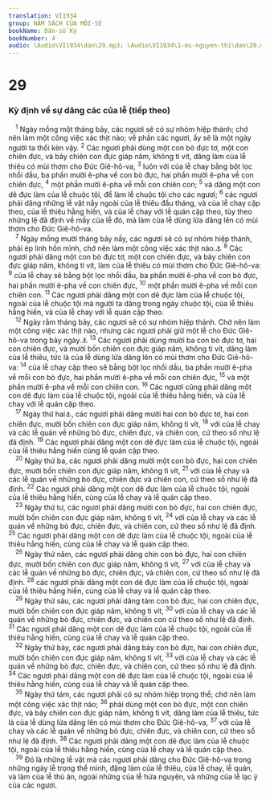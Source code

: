 ```yaml
---
translation: VI1934
group: NĂM SÁCH CỦA MÔI-SE
bookName: Dân-số Ký 
bookNumber: 4
audio: \Audio\VI1934\dan\29.mp3; \Audio\VI1934\1-ms-nguyen-thi\dan\29.mp3
---
```


<div class="title"><h1>29</h1><h3>Kỳ định về sự dâng các của lễ (tiếp theo)</h3></div>
<span class="verse dan_29_1"> <sup>1</sup> Ngày mồng một tháng bảy, các ngươi sẽ có sự nhóm hiệp thánh; chớ nên làm một công việc xác thịt nào; về phần các ngươi, ấy sẽ là một ngày người ta thổi kèn vậy. </span>
<span class="verse dan_29_2"><sup>2</sup> Các ngươi phải dùng một con bò đực tơ, một con chiên đực, và bảy chiên con đực giáp năm, không tì vít, dâng làm của lễ thiêu có mùi thơm cho Đức Giê-hô-va, </span>
<span class="verse dan_29_3"><sup>3</sup> luôn với của lễ chay bằng bột lọc nhồi dầu, ba phần mười ê-pha về con bò đực, hai phần mười ê-pha về con chiên đực, </span>
<span class="verse dan_29_4"><sup>4</sup> một phần mười ê-pha về mỗi con chiên con; </span>
<span class="verse dan_29_5"><sup>5</sup> và dâng một con dê đực làm của lễ chuộc tội, để làm lễ chuộc tội cho các ngươi; </span>
<span class="verse dan_29_6"><sup>6</sup> các ngươi phải dâng những lễ vật nầy ngoài của lễ thiêu đầu tháng, và của lễ chay cặp theo, của lễ thiêu hằng hiến, và của lễ chay với lễ quán cặp theo, tùy theo những lệ đã định về mấy của lễ đó, mà làm của lễ dùng lửa dâng lên có mùi thơm cho Đức Giê-hô-va. <br/></span>
<span class="verse dan_29_7"> <sup>7</sup> Ngày mồng mười tháng bảy nầy, các ngươi sẽ có sự nhóm hiệp thánh, phải ép linh hồn mình, chớ nên làm một công việc xác thịt nào.<a data-toggle="tooltip" data-placement="bottom" title="Le 16:29-34">⚓</a></span>
<span class="verse dan_29_8"><sup>8</sup> Các ngươi phải dâng một con bò đực tơ, một con chiên đực, và bảy chiên con đực giáp năm, không tì vít, làm của lễ thiêu có mùi thơm cho Đức Giê-hô-va: </span>
<span class="verse dan_29_9"><sup>9</sup> của lễ chay sẽ bằng bột lọc nhồi dầu, ba phần mười ê-pha về con bò đực, hai phần mười ê-pha về con chiên đực, </span>
<span class="verse dan_29_10"><sup>10</sup> một phần mười ê-pha về mỗi con chiên con. </span>
<span class="verse dan_29_11"><sup>11</sup> Các ngươi phải dâng một con dê đực làm của lễ chuộc tội, ngoài của lễ chuộc tội mà người ta dâng trong ngày chuộc tội, của lễ thiêu hằng hiến, và của lễ chay với lễ quán cặp theo. <br/></span>
<span class="verse dan_29_12"> <sup>12</sup> Ngày rằm tháng bảy, các ngươi sẽ có sự nhóm hiệp thánh. Chớ nên làm một công việc xác thịt nào, nhưng các ngươi phải giữ một lễ cho Đức Giê-hô-va trong bảy ngày.<a data-toggle="tooltip" data-placement="bottom" title="Le 23:34; Phu 16:13-15">⚓</a></span>
<span class="verse dan_29_13"><sup>13</sup> Các ngươi phải dùng mười ba con bò đực tơ, hai con chiên đực, và mười bốn chiên con đực giáp năm, không tì vít, dâng làm của lễ thiêu, tức là của lễ dùng lửa dâng lên có mùi thơm cho Đức Giê-hô-va: </span>
<span class="verse dan_29_14"><sup>14</sup> của lễ chay cặp theo sẽ bằng bột lọc nhồi dầu, ba phần mười ê-pha về mỗi con bò đực, hai phần mười ê-pha về mỗi con chiên đực, </span>
<span class="verse dan_29_15"><sup>15</sup> và một phần mười ê-pha về mỗi con chiên con. </span>
<span class="verse dan_29_16"><sup>16</sup> Các ngươi cũng phải dâng một con dê đực làm của lễ chuộc tội, ngoài của lễ thiêu hằng hiến, và của lễ chay với lễ quán cặp theo. <br/></span>
<span class="verse dan_29_17"> <sup>17</sup> Ngày thứ hai<a data-toggle="tooltip" data-placement="bottom" title="Nghĩa là sau ngày rằm">⚓</a>, các ngươi phải dâng mười hai con bò đực tơ, hai con chiên đực, mười bốn chiên con đực giáp năm, không tì vít, </span>
<span class="verse dan_29_18"><sup>18</sup> với của lễ chay và các lễ quán về những bò đực, chiên đực, và chiên con, cứ theo số như lệ đã định. </span>
<span class="verse dan_29_19"><sup>19</sup> Các ngươi phải dâng một con dê đực làm của lễ chuộc tội, ngoài của lễ thiêu hằng hiến cùng lễ quán cặp theo. <br/></span>
<span class="verse dan_29_20"> <sup>20</sup> Ngày thứ ba, các ngươi phải dâng mười một con bò đực, hai con chiên đực, mười bốn chiên con đực giáp năm, không tì vít, </span>
<span class="verse dan_29_21"><sup>21</sup> với của lễ chay và các lễ quán về những bò đực, chiên đực và chiên con, cứ theo số như lệ đã định. </span>
<span class="verse dan_29_22"><sup>22</sup> Các ngươi phải dâng một con dê đực làm của lễ chuộc tội, ngoài của lễ thiêu hằng hiến, cùng của lễ chay và lễ quán cặp theo. <br/></span>
<span class="verse dan_29_23"> <sup>23</sup> Ngày thứ tư, các ngươi phải dâng mười con bò đực, hai con chiên đực, mười bốn chiên con đực giáp năm, không tì vít, </span>
<span class="verse dan_29_24"><sup>24</sup> với của lễ chay và các lễ quán về những bò đực, chiên đực, và chiên con, cứ theo số như lệ đã định. </span>
<span class="verse dan_29_25"><sup>25</sup> Các ngươi phải dâng một con dê đực làm của lễ chuộc tội, ngoài của lễ thiêu hằng hiến, cùng của lễ chay và lễ quán cặp theo. <br/></span>
<span class="verse dan_29_26"> <sup>26</sup> Ngày thứ năm, các ngươi phải dâng chín con bò đực, hai con chiên đực, mười bốn chiên con đực giáp năm, không tì vít, </span>
<span class="verse dan_29_27"><sup>27</sup> với của lễ chay và các lễ quán về những bò đực, chiên đực, và chiên con, cứ theo số như lệ đã định. </span>
<span class="verse dan_29_28"><sup>28</sup> các ngươi phải dâng một con dê đực làm của lễ chuộc tội, ngoài của lễ thiêu hằng hiến, cùng của lễ chay và lễ quán cặp theo. <br/></span>
<span class="verse dan_29_29"> <sup>29</sup> Ngày thứ sáu, các ngươi phải dâng tám con bò đực, hai con chiên đực, mười bốn chiên con đực giáp năm, không tì vít, </span>
<span class="verse dan_29_30"><sup>30</sup> với của lễ chay và các lễ quán về những bò đực, chiên đực, và chiên con cứ theo số như lệ đã định. </span>
<span class="verse dan_29_31"><sup>31</sup> Các ngươi phải dâng một con dê đực làm của lễ chuộc tội, ngoài của lễ thiêu hằng hiến, cùng của lễ chay và lễ quán cặp theo. <br/></span>
<span class="verse dan_29_32"> <sup>32</sup> Ngày thứ bảy, các ngươi phải dâng bảy con bò đực, hai con chiên đực, mười bốn chiên con đực giáp năm, không tì vít, </span>
<span class="verse dan_29_33"><sup>33</sup> với của lễ chay và các lễ quán về những bò đực, chiên đực, và chiên con, cứ theo số như lệ đã định. </span>
<span class="verse dan_29_34"><sup>34</sup> Các ngươi phải dâng một con dê đực làm của lễ chuộc tội, ngoài của lễ thiêu hằng hiến, cùng của lễ chay và lễ quán cặp theo. <br/></span>
<span class="verse dan_29_35"> <sup>35</sup> Ngày thứ tám, các ngươi phải có sự nhóm hiệp trọng thể; chớ nên làm một công việc xác thịt nào; </span>
<span class="verse dan_29_36"><sup>36</sup> phải dùng một con bò đực, một con chiên đực, và bảy chiên con đực giáp năm, không tì vít, dâng làm của lễ thiêu, tức là của lễ dùng lửa dâng lên có mùi thơm cho Đức Giê-hô-va, </span>
<span class="verse dan_29_37"><sup>37</sup> với của lễ chay và các lễ quán về những bò đực, chiên đực, và chiên con, cứ theo số như lệ đã định. </span>
<span class="verse dan_29_38"><sup>38</sup> Các ngươi phải dâng một con dê đực làm của lễ chuộc tội, ngoài của lễ thiêu hằng hiến, cùng của lễ chay và lễ quán cặp theo. <br/></span>
<span class="verse dan_29_39"> <sup>39</sup> Đó là những lễ vật mà các ngươi phải dâng cho Đức Giê-hô-va trong những ngày lễ trọng thể mình, đặng làm của lễ thiêu, của lễ chay, lễ quán, và làm của lễ thù ân, ngoài những của lễ hứa nguyện, và những của lễ lạc ý của các ngươi. <br/></span>
